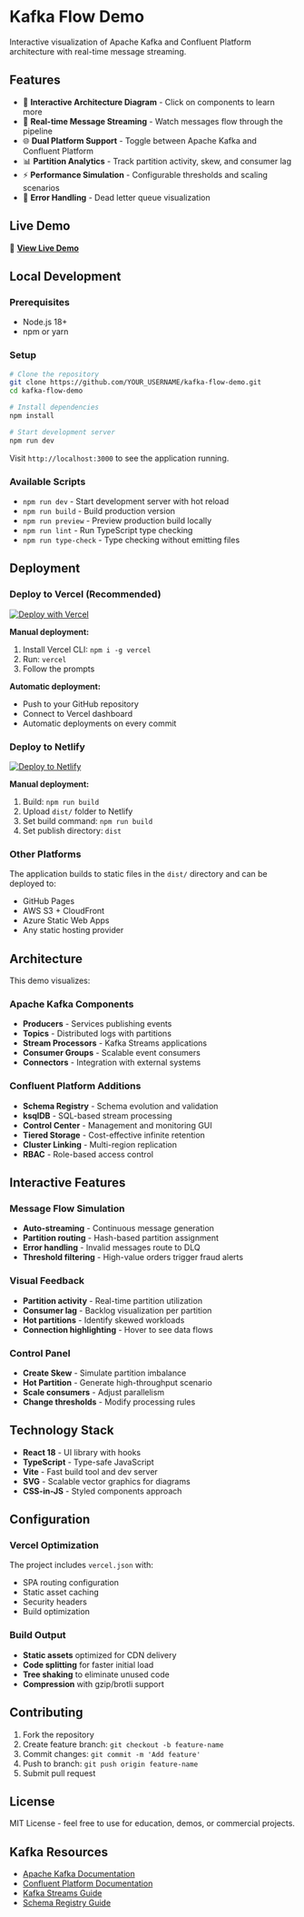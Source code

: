 # Kafka Flow Demo

Interactive visualization of Apache Kafka and Confluent Platform architecture with real-time message streaming.

## Features

- 🎯 **Interactive Architecture Diagram** - Click on components to learn more
- 🔄 **Real-time Message Streaming** - Watch messages flow through the pipeline
- 🌐 **Dual Platform Support** - Toggle between Apache Kafka and Confluent Platform
- 📊 **Partition Analytics** - Track partition activity, skew, and consumer lag
- ⚡ **Performance Simulation** - Configurable thresholds and scaling scenarios
- 🚨 **Error Handling** - Dead letter queue visualization

## Live Demo

🔗 **[View Live Demo](https://your-vercel-domain.vercel.app)**

## Local Development

### Prerequisites

- Node.js 18+
- npm or yarn

### Setup

```bash
# Clone the repository
git clone https://github.com/YOUR_USERNAME/kafka-flow-demo.git
cd kafka-flow-demo

# Install dependencies
npm install

# Start development server
npm run dev
```

Visit `http://localhost:3000` to see the application running.

### Available Scripts

- `npm run dev` - Start development server with hot reload
- `npm run build` - Build production version
- `npm run preview` - Preview production build locally
- `npm run lint` - Run TypeScript type checking
- `npm run type-check` - Type checking without emitting files

## Deployment

### Deploy to Vercel (Recommended)

[![Deploy with Vercel](https://vercel.com/button)](https://vercel.com/new/clone?repository-url=https://github.com/YOUR_USERNAME/kafka-flow-demo)

**Manual deployment:**

1. Install Vercel CLI: `npm i -g vercel`
2. Run: `vercel`
3. Follow the prompts

**Automatic deployment:**
- Push to your GitHub repository
- Connect to Vercel dashboard
- Automatic deployments on every commit

### Deploy to Netlify

[![Deploy to Netlify](https://www.netlify.com/img/deploy/button.svg)](https://app.netlify.com/start/deploy?repository=https://github.com/YOUR_USERNAME/kafka-flow-demo)

**Manual deployment:**
1. Build: `npm run build`
2. Upload `dist/` folder to Netlify
3. Set build command: `npm run build`
4. Set publish directory: `dist`

### Other Platforms

The application builds to static files in the `dist/` directory and can be deployed to:
- GitHub Pages
- AWS S3 + CloudFront
- Azure Static Web Apps
- Any static hosting provider

## Architecture

This demo visualizes:

### Apache Kafka Components
- **Producers** - Services publishing events
- **Topics** - Distributed logs with partitions
- **Stream Processors** - Kafka Streams applications
- **Consumer Groups** - Scalable event consumers
- **Connectors** - Integration with external systems

### Confluent Platform Additions
- **Schema Registry** - Schema evolution and validation
- **ksqlDB** - SQL-based stream processing
- **Control Center** - Management and monitoring GUI
- **Tiered Storage** - Cost-effective infinite retention
- **Cluster Linking** - Multi-region replication
- **RBAC** - Role-based access control

## Interactive Features

### Message Flow Simulation
- **Auto-streaming** - Continuous message generation
- **Partition routing** - Hash-based partition assignment
- **Error handling** - Invalid messages route to DLQ
- **Threshold filtering** - High-value orders trigger fraud alerts

### Visual Feedback
- **Partition activity** - Real-time partition utilization
- **Consumer lag** - Backlog visualization per partition
- **Hot partitions** - Identify skewed workloads
- **Connection highlighting** - Hover to see data flows

### Control Panel
- **Create Skew** - Simulate partition imbalance
- **Hot Partition** - Generate high-throughput scenario
- **Scale consumers** - Adjust parallelism
- **Change thresholds** - Modify processing rules

## Technology Stack

- **React 18** - UI library with hooks
- **TypeScript** - Type-safe JavaScript
- **Vite** - Fast build tool and dev server
- **SVG** - Scalable vector graphics for diagrams
- **CSS-in-JS** - Styled components approach

## Configuration

### Vercel Optimization

The project includes `vercel.json` with:
- SPA routing configuration
- Static asset caching
- Security headers
- Build optimization

### Build Output

- **Static assets** optimized for CDN delivery
- **Code splitting** for faster initial load
- **Tree shaking** to eliminate unused code
- **Compression** with gzip/brotli support

## Contributing

1. Fork the repository
2. Create feature branch: `git checkout -b feature-name`
3. Commit changes: `git commit -m 'Add feature'`
4. Push to branch: `git push origin feature-name`
5. Submit pull request

## License

MIT License - feel free to use for education, demos, or commercial projects.

## Kafka Resources

- [Apache Kafka Documentation](https://kafka.apache.org/documentation/)
- [Confluent Platform Documentation](https://docs.confluent.io/)
- [Kafka Streams Guide](https://kafka.apache.org/documentation/streams/)
- [Schema Registry Guide](https://docs.confluent.io/platform/current/schema-registry/)